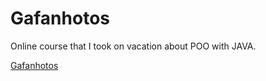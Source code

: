 # Gafanhotos

Online course that I took on vacation about POO with JAVA. 

[Gafanhotos](https://www.youtube.com/watch?v=KlIL63MeyMY&list=PLHz_AreHm4dkqe2aR0tQK74m8SFe-aGsY)

